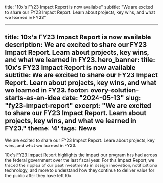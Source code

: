 title: "10x's FY23 Impact Report is now available"
  subtitle: "We are excited to share our FY23 Impact Report. Learn about projects, key wins, and what we learned in FY23"


---
title: 10x's FY23 Impact Report is now available
description: We are excited to share our FY23 Impact Report. Learn about projects, key wins, and what we learned in FY23.
hero_banner:
    title: 10x's FY23 Impact Report is now available
    subtitle: We are excited to share our FY23 Impact Report. Learn about projects, key wins, and what we learned in FY23.
footer: every-solution-starts-as-an-idea
date: "2024-05-13"
slug: "fy23-impact-report"
excerpt: "We are excited to share our FY23 Impact Report. Learn about projects, key wins, and what we learned in FY23."
theme: '4'
tags: News
---

<p class="usa-intro">  
    We are excited to share our FY23 Impact Report. Learn about projects, key wins, and what we learned in FY23.
</p>

10x's <a class="usa-link" href="{{ '/impact/_fy23-impact-report/' | url }}">FY23 Impact Report</a> highlights the impact our program has had across the federal government over the last fiscal year. For this Impact Report, we traced the ripples of our past investments in design innovation, notifications technology, and more to understand how they continue to deliver value for the public after they have left 10x. 